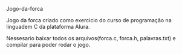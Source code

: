 Jogo-da-forca

Jogo da forca criado como exercicio do curso de programação na linguadem C da plataforma Alura.

Nessesario baixar todos os arquivos(forca.c, forca.h, palavras.txt) e compilar para poder rodar o jogo.
